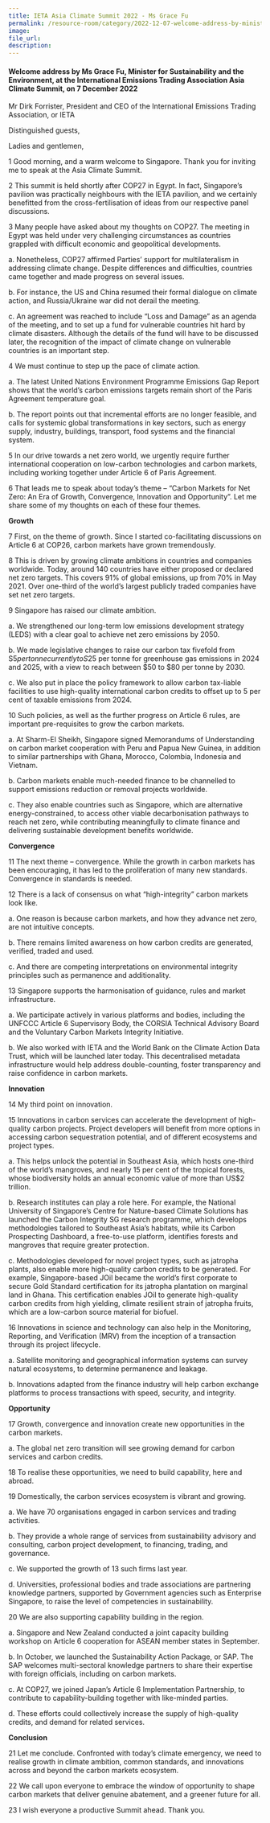 ```yaml
---  
title: IETA Asia Climate Summit 2022 - Ms Grace Fu 
permalink: /resource-room/category/2022-12-07-welcome-address-by-minister-grace-fu-at-the-ieta-asia-climate-summit
image:  
file_url:  
description:  
---  
```


#### Welcome address by Ms Grace Fu, Minister for Sustainability and the Environment, at the International Emissions Trading Association Asia Climate Summit, on 7 December 2022

Mr Dirk Forrister, President and CEO of the International Emissions Trading Association, or IETA

Distinguished guests,

Ladies and gentlemen,

1 Good morning, and a warm welcome to Singapore. Thank you for inviting me to speak at the Asia Climate Summit.

2 This summit is held shortly after COP27 in Egypt. In fact, Singapore’s pavilion was practically neighbours with the IETA pavilion, and we certainly benefitted from the cross-fertilisation of ideas from our respective panel discussions.

3 Many people have asked about my thoughts on COP27. The meeting in Egypt was held under very challenging circumstances as countries grappled with difficult economic and geopolitical developments.

a.  Nonetheless, COP27 affirmed Parties’ support for multilateralism in addressing climate change. Despite differences and difficulties, countries came together and made progress on several issues.

b.  For instance, the US and China resumed their formal dialogue on climate action, and Russia/Ukraine war did not derail the meeting.

c.  An agreement was reached to include “Loss and Damage” as an agenda of the meeting, and to set up a fund for vulnerable countries hit hard by climate disasters. Although the details of the fund will have to be discussed later, the recognition of the impact of climate change on vulnerable countries is an important step.

4 We must continue to step up the pace of climate action.

a. The latest United Nations Environment Programme Emissions Gap Report shows that the world’s carbon emissions targets remain short of the Paris Agreement temperature goal.

b. The report points out that incremental efforts are no longer feasible, and calls for systemic global transformations in key sectors, such as energy supply, industry, buildings, transport, food systems and the financial system.

5 In our drive towards a net zero world, we urgently require further international cooperation on low-carbon technologies and carbon markets, including working together under Article 6 of Paris Agreement.

6 That leads me to speak about today’s theme – “Carbon Markets for Net Zero: An Era of Growth, Convergence, Innovation and Opportunity”. Let me share some of my thoughts on each of these four themes.

**Growth**

7 First, on the theme of growth. Since I started co-facilitating discussions on Article 6 at COP26, carbon markets have grown tremendously.

8 This is driven by growing climate ambitions in countries and companies worldwide. Today, around 140 countries have either proposed or declared net zero targets. This covers 91% of global emissions, up from 70% in May 2021. Over one-third of the world’s largest publicly traded companies have set net zero targets.

9 Singapore has raised our climate ambition.

a. We strengthened our long-term low emissions development strategy (LEDS) with a clear goal to achieve net zero emissions by 2050.

b. We made legislative changes to raise our carbon tax fivefold from S$5 per tonne currently to S$25 per tonne for greenhouse gas emissions in 2024 and 2025, with a view to reach between $50 to $80 per tonne by 2030.

c. We also put in place the policy framework to allow carbon tax-liable facilities to use high-quality international carbon credits to offset up to 5 per cent of taxable emissions from 2024.

10  Such policies, as well as the further progress on Article 6 rules, are important pre-requisites to grow the carbon markets.

a. At Sharm-El Sheikh, Singapore signed Memorandums of Understanding on carbon market cooperation with Peru and Papua New Guinea, in addition to similar partnerships with Ghana, Morocco, Colombia, Indonesia and Vietnam.

b. Carbon markets enable much-needed finance to be channelled to support emissions reduction or removal projects worldwide.

c. They also enable countries such as Singapore, which are alternative energy-constrained, to access other viable decarbonisation pathways to reach net zero, while contributing meaningfully to climate finance and delivering sustainable development benefits worldwide.

**Convergence**

11  The next theme – convergence. While the growth in carbon markets has been encouraging, it has led to the proliferation of many new standards. Convergence in standards is needed.

12  There is a lack of consensus on what “high-integrity” carbon markets look like.

a. One reason is because carbon markets, and how they advance net zero, are not intuitive concepts.

b. There remains limited awareness on how carbon credits are generated, verified, traded and used.

c. And there are competing interpretations on environmental integrity principles such as permanence and additionality.

13  Singapore supports the harmonisation of guidance, rules and market infrastructure.

a. We participate actively in various platforms and bodies, including the UNFCCC Article 6 Supervisory Body, the CORSIA Technical Advisory Board and the Voluntary Carbon Markets Integrity Initiative.

b. We also worked with IETA and the World Bank on the Climate Action Data Trust, which will be launched later today. This decentralised metadata infrastructure would help address double-counting, foster transparency and raise confidence in carbon markets.

**Innovation**

14  My third point on innovation.

15  Innovations in carbon services can accelerate the development of high-quality carbon projects. Project developers will benefit from more options in accessing carbon sequestration potential, and of different ecosystems and project types.

a. This helps unlock the potential in Southeast Asia, which hosts one-third of the world’s mangroves, and nearly 15 per cent of the tropical forests, whose biodiversity holds an annual economic value of more than US$2 trillion.

b. Research institutes can play a role here. For example, the National University of Singapore’s Centre for Nature-based Climate Solutions has launched the Carbon Integrity SG research programme, which develops methodologies tailored to Southeast Asia’s habitats, while its Carbon Prospecting Dashboard, a free-to-use platform, identifies forests and mangroves that require greater protection.

c. Methodologies developed for novel project types, such as jatropha plants, also enable more high-quality carbon credits to be generated. For example, Singapore-based JOil became the world’s first corporate to secure Gold Standard certification for its jatropha plantation on marginal land in Ghana. This certification enables JOil to generate high-quality carbon credits from high yielding, climate resilient strain of jatropha fruits, which are a low-carbon source material for biofuel.

16  Innovations in science and technology can also help in the Monitoring, Reporting, and Verification (MRV) from the inception of a transaction through its project lifecycle.

a. Satellite monitoring and geographical information systems can survey natural ecosystems, to determine permanence and leakage.

b. Innovations adapted from the finance industry will help carbon exchange platforms to process transactions with speed, security, and integrity.

**Opportunity**

17  Growth, convergence and innovation create new opportunities in the carbon markets.

a. The global net zero transition will see growing demand for carbon services and carbon credits.

18  To realise these opportunities, we need to build capability, here and abroad.

19  Domestically, the carbon services ecosystem is vibrant and growing.

a. We have 70 organisations engaged in carbon services and trading activities.

b. They provide a whole range of services from sustainability advisory and consulting, carbon project development, to financing, trading, and governance.

c. We supported the growth of 13 such firms last year.

d. Universities, professional bodies and trade associations are partnering knowledge partners, supported by Government agencies such as Enterprise Singapore, to raise the level of competencies in sustainability.

20  We are also supporting capability building in the region.

a. Singapore and New Zealand conducted a joint capacity building workshop on Article 6 cooperation for ASEAN member states in September.

b. In October, we launched the Sustainability Action Package, or SAP. The SAP welcomes multi-sectoral knowledge partners to share their expertise with foreign officials, including on carbon markets.

c. At COP27, we joined Japan’s Article 6 Implementation Partnership, to contribute to capability-building together with like-minded parties.

d. These efforts could collectively increase the supply of high-quality credits, and demand for related services.

**Conclusion**

21  Let me conclude. Confronted with today’s climate emergency, we need to realise growth in climate ambition, common standards, and innovations across and beyond the carbon markets ecosystem.

22  We call upon everyone to embrace the window of opportunity to shape carbon markets that deliver genuine abatement, and a greener future for all.

23  I wish everyone a productive Summit ahead. Thank you.

